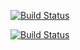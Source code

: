 [![Build Status](https://travis-ci.org/aaron-jang/gitlab_flow_sample.svg)](https://travis-ci.org/aaron-jang/gitlab_flow_sample)

[![Build Status](https://travis-ci.org/aaron-jang/gitlab_flow_sample.svg?branch=0.1.x)](https://travis-ci.org/aaron-jang/gitlab_flow_sample)


